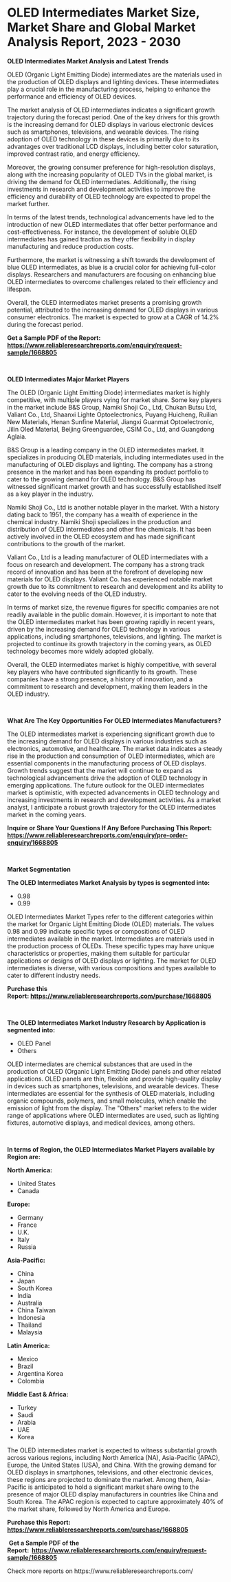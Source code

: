 <p><h1>OLED Intermediates Market Size, Market Share and Global Market Analysis Report, 2023 - 2030</h1></p><p><strong>OLED Intermediates Market Analysis and Latest Trends</strong></p>
<p><p>OLED (Organic Light Emitting Diode) intermediates are the materials used in the production of OLED displays and lighting devices. These intermediates play a crucial role in the manufacturing process, helping to enhance the performance and efficiency of OLED devices.</p><p>The market analysis of OLED intermediates indicates a significant growth trajectory during the forecast period. One of the key drivers for this growth is the increasing demand for OLED displays in various electronic devices such as smartphones, televisions, and wearable devices. The rising adoption of OLED technology in these devices is primarily due to its advantages over traditional LCD displays, including better color saturation, improved contrast ratio, and energy efficiency.</p><p>Moreover, the growing consumer preference for high-resolution displays, along with the increasing popularity of OLED TVs in the global market, is driving the demand for OLED intermediates. Additionally, the rising investments in research and development activities to improve the efficiency and durability of OLED technology are expected to propel the market further.</p><p>In terms of the latest trends, technological advancements have led to the introduction of new OLED intermediates that offer better performance and cost-effectiveness. For instance, the development of soluble OLED intermediates has gained traction as they offer flexibility in display manufacturing and reduce production costs.</p><p>Furthermore, the market is witnessing a shift towards the development of blue OLED intermediates, as blue is a crucial color for achieving full-color displays. Researchers and manufacturers are focusing on enhancing blue OLED intermediates to overcome challenges related to their efficiency and lifespan.</p><p>Overall, the OLED intermediates market presents a promising growth potential, attributed to the increasing demand for OLED displays in various consumer electronics. The market is expected to grow at a CAGR of 14.2% during the forecast period.</p></p>
<p><strong>Get a Sample PDF of the Report:&nbsp; <a href="https://www.reliableresearchreports.com/enquiry/request-sample/1668805">https://www.reliableresearchreports.com/enquiry/request-sample/1668805</a></strong></p>
<p>&nbsp;</p>
<p><strong>OLED Intermediates Major Market Players</strong></p>
<p><p>The OLED (Organic Light Emitting Diode) intermediates market is highly competitive, with multiple players vying for market share. Some key players in the market include B&S Group, Namiki Shoji Co., Ltd, Chukan Butsu Ltd, Valiant Co., Ltd, Shaanxi Lighte Optoelectronics, Puyang Huicheng, Ruilian New Materials, Henan Sunfine Material, Jiangxi Guanmat Optoelectronic, Jilin Oled Material, Beijing Greenguardee, CSIM Co., Ltd, and Guangdong Aglaia.</p><p>B&S Group is a leading company in the OLED intermediates market. It specializes in producing OLED materials, including intermediates used in the manufacturing of OLED displays and lighting. The company has a strong presence in the market and has been expanding its product portfolio to cater to the growing demand for OLED technology. B&S Group has witnessed significant market growth and has successfully established itself as a key player in the industry.</p><p>Namiki Shoji Co., Ltd is another notable player in the market. With a history dating back to 1951, the company has a wealth of experience in the chemical industry. Namiki Shoji specializes in the production and distribution of OLED intermediates and other fine chemicals. It has been actively involved in the OLED ecosystem and has made significant contributions to the growth of the market.</p><p>Valiant Co., Ltd is a leading manufacturer of OLED intermediates with a focus on research and development. The company has a strong track record of innovation and has been at the forefront of developing new materials for OLED displays. Valiant Co. has experienced notable market growth due to its commitment to research and development and its ability to cater to the evolving needs of the OLED industry.</p><p>In terms of market size, the revenue figures for specific companies are not readily available in the public domain. However, it is important to note that the OLED intermediates market has been growing rapidly in recent years, driven by the increasing demand for OLED technology in various applications, including smartphones, televisions, and lighting. The market is projected to continue its growth trajectory in the coming years, as OLED technology becomes more widely adopted globally.</p><p>Overall, the OLED intermediates market is highly competitive, with several key players who have contributed significantly to its growth. These companies have a strong presence, a history of innovation, and a commitment to research and development, making them leaders in the OLED industry.</p></p>
<p>&nbsp;</p>
<p><strong>What Are The Key Opportunities For OLED Intermediates Manufacturers?</strong></p>
<p><p>The OLED intermediates market is experiencing significant growth due to the increasing demand for OLED displays in various industries such as electronics, automotive, and healthcare. The market data indicates a steady rise in the production and consumption of OLED intermediates, which are essential components in the manufacturing process of OLED displays. Growth trends suggest that the market will continue to expand as technological advancements drive the adoption of OLED technology in emerging applications. The future outlook for the OLED intermediates market is optimistic, with expected advancements in OLED technology and increasing investments in research and development activities. As a market analyst, I anticipate a robust growth trajectory for the OLED intermediates market in the coming years.</p></p>
<p><strong>Inquire or Share Your Questions If Any Before Purchasing This Report: <a href="https://www.reliableresearchreports.com/enquiry/pre-order-enquiry/1668805">https://www.reliableresearchreports.com/enquiry/pre-order-enquiry/1668805</a></strong></p>
<p>&nbsp;</p>
<p><strong>Market Segmentation</strong></p>
<p><strong>The OLED Intermediates Market Analysis by types is segmented into:</strong></p>
<p><ul><li>0.98</li><li>0.99</li></ul></p>
<p><p>OLED Intermediates Market Types refer to the different categories within the market for Organic Light Emitting Diode (OLED) materials. The values 0.98 and 0.99 indicate specific types or compositions of OLED intermediates available in the market. Intermediates are materials used in the production process of OLEDs. These specific types may have unique characteristics or properties, making them suitable for particular applications or designs of OLED displays or lighting. The market for OLED intermediates is diverse, with various compositions and types available to cater to different industry needs.</p></p>
<p><strong>Purchase this Report:&nbsp;<a href="https://www.reliableresearchreports.com/purchase/1668805">https://www.reliableresearchreports.com/purchase/1668805</a></strong></p>
<p>&nbsp;</p>
<p><strong>The OLED Intermediates Market Industry Research by Application is segmented into:</strong></p>
<p><ul><li>OLED Panel</li><li>Others</li></ul></p>
<p><p>OLED intermediates are chemical substances that are used in the production of OLED (Organic Light Emitting Diode) panels and other related applications. OLED panels are thin, flexible and provide high-quality display in devices such as smartphones, televisions, and wearable devices. These intermediates are essential for the synthesis of OLED materials, including organic compounds, polymers, and small molecules, which enable the emission of light from the display. The "Others" market refers to the wider range of applications where OLED intermediates are used, such as lighting fixtures, automotive displays, and medical devices, among others.</p></p>
<p>&nbsp;</p>
<p><strong>In terms of Region, the OLED Intermediates Market Players available by Region are:</strong></p>
<p>
    <p> <strong> North America: </strong>
        <ul>
            <li>United States</li>
            <li>Canada</li>
        </ul>
        </p> 
    <p> <strong> Europe: </strong>
        <ul>
            <li>Germany</li>
            <li>France</li>
            <li>U.K.</li>
            <li>Italy</li>
            <li>Russia</li>
        </ul>
        </p> 
    <p> <strong> Asia-Pacific: </strong>
        <ul>
            <li>China</li>
            <li>Japan</li>
            <li>South Korea</li>
            <li>India</li>
            <li>Australia</li>
            <li>China Taiwan</li>
            <li>Indonesia</li>
            <li>Thailand</li>
            <li>Malaysia</li>
        </ul>
        </p> 
    <p> <strong> Latin America: </strong>
        <ul>
            <li>Mexico</li>
            <li>Brazil</li>
            <li>Argentina Korea</li>
            <li>Colombia</li>
        </ul>
        </p> 
    <p> <strong> Middle East & Africa: </strong>
        <ul>
            <li>Turkey</li>
            <li>Saudi</li>
            <li>Arabia</li>
            <li>UAE</li>
            <li>Korea</li>
        </ul>
    </p>
    </p>
<p><p>The OLED intermediates market is expected to witness substantial growth across various regions, including North America (NA), Asia-Pacific (APAC), Europe, the United States (USA), and China. With the growing demand for OLED displays in smartphones, televisions, and other electronic devices, these regions are projected to dominate the market. Among them, Asia-Pacific is anticipated to hold a significant market share owing to the presence of major OLED display manufacturers in countries like China and South Korea. The APAC region is expected to capture approximately 40% of the market share, followed by North America and Europe.</p></p>
<p><strong>Purchase this Report: <a href="https://www.reliableresearchreports.com/purchase/1668805">https://www.reliableresearchreports.com/purchase/1668805</a></strong></p>
<p>&nbsp;<strong>Get a Sample PDF of the Report:&nbsp;&nbsp;<a href="https://www.reliableresearchreports.com/enquiry/request-sample/1668805">https://www.reliableresearchreports.com/enquiry/request-sample/1668805</a></strong></p>
<p><strong></strong></p>
<p>Check more reports on https://www.reliableresearchreports.com/</p>